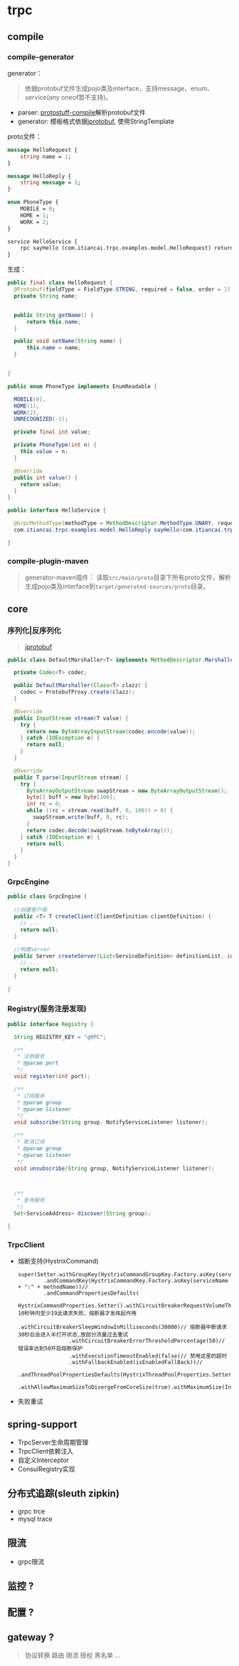 # trpc

## compile

### compile-generator

 generator：
 > 依据protobuf文件生成pojo类及interface，支持message、enum、service(any oneof暂不支持)。
 * parser: [protostuff-compile](https://github.com/protostuff/protostuff-compiler)解析protobuf文件
 * generator: 模板格式依据[jprotobuf](https://github.com/jhunters/jprotobuf), 使用StringTemplate

proto文件：
``` proto
message HelloRequest {
    string name = 1;
}

message HelloReply {
    string message = 1;
}

enum PhoneType {
    MOBILE = 0;
    HOME = 1;
    WORK = 2;
}

service HelloService {
    rpc sayHello (com.itiancai.trpc.examples.model.HelloRequest) returns (com.itiancai.trpc.examples.model.HelloReply) {}
}

```

生成：
```java
public final class HelloRequest {
  @Protobuf(fieldType = FieldType.STRING, required = false, order = 1)
  private String name;


  public String getName() {
      return this.name;
  }

  public void setName(String name) {
      this.name = name;
  }


}

public enum PhoneType implements EnumReadable {

  MOBILE(0),
  HOME(1),
  WORK(2),
  UNRECOGNIZED(-1);

  private final int value;

  private PhoneType(int n) {
    this.value = n;
  }

  @Override
  public int value() {
    return value;
  }
}

public interface HelloService {

  @GrpcMethodType(methodType = MethodDescriptor.MethodType.UNARY, requestClass=com.itiancai.trpc.examples.model.HelloRequest.class, responseClass=com.itiancai.trpc.examples.model.HelloReply.class)
  com.itiancai.trpc.examples.model.HelloReply sayHello(com.itiancai.trpc.examples.model.HelloRequest request);

}

```

### compile-plugin-maven

> generator-maven插件：
> 读取`src/main/proto`目录下所有proto文件，解析生成pojo类及interface到`target/generated-sources/proto`目录。

## core

### 序列化|反序列化

> [jprotobuf](https://github.com/jhunters/jprotobuf)

```java
public class DefaultMarshaller<T> implements MethodDescriptor.Marshaller<T> {

  private Codec<T> codec;

  public DefaultMarshaller(Class<T> clazz) {
    codec = ProtobufProxy.create(clazz);
  }

  @Override
  public InputStream stream(T value) {
    try {
      return new ByteArrayInputStream(codec.encode(value));
    } catch (IOException e) {
      return null;
    }
  }

  @Override
  public T parse(InputStream stream) {
    try {
      ByteArrayOutputStream swapStream = new ByteArrayOutputStream();
      byte[] buff = new byte[100];
      int rc = 0;
      while ((rc = stream.read(buff, 0, 100)) > 0) {
        swapStream.write(buff, 0, rc);
      }
      return codec.decode(swapStream.toByteArray());
    } catch (IOException e) {
      return null;
    }
  }
}
```

### GrpcEngine

```java
public class GrpcEngine {
  
  //创建客户端
  public <T> T createClient(ClientDefinition clientDefinition) {
    // ...
    return null;
  }
  
  //构建server
  public Server createServer(List<ServiceDefinition> definitionList, int port) {
    // ...
    return null;
  }
  
}
```

### Registry(服务注册发现)

```java
public interface Registry {

  String REGISTRY_KEY = "gRPC";

  /**
   * 注册服务
   * @param port
   */
  void register(int port);

  /**
   * 订阅服务
   * @param group
   * @param listener
   */
  void subscribe(String group, NotifyServiceListener listener);

  /**
   * 取消订阅
   * @param group
   * @param listener
   */
  void unsubscribe(String group, NotifyServiceListener listener);



  /**
   * 查询服务
   */
  Set<ServiceAddress> discover(String group);

}
```

### TrpcClient
 * 熔断支持(HystrixCommand)
    ```
    super(Setter.withGroupKey(HystrixCommandGroupKey.Factory.asKey(serviceName))//
            .andCommandKey(HystrixCommandKey.Factory.asKey(serviceName + ":" + methodName))//
            .andCommandPropertiesDefaults(
                HystrixCommandProperties.Setter().withCircuitBreakerRequestVolumeThreshold(20)// 10秒钟内至少19此请求失败，熔断器才发挥起作用
                    .withCircuitBreakerSleepWindowInMilliseconds(30000)// 熔断器中断请求30秒后会进入半打开状态,放部分流量过去重试
                    .withCircuitBreakerErrorThresholdPercentage(50)// 错误率达到50开启熔断保护
                    .withExecutionTimeoutEnabled(false)// 禁用这里的超时
                    .withFallbackEnabled(isEnabledFallBack))//
            .andThreadPoolPropertiesDefaults(HystrixThreadPoolProperties.Setter().withCoreSize(100)
                .withAllowMaximumSizeToDivergeFromCoreSize(true).withMaximumSize(Integer.MAX_VALUE)));
    ```
 * 失败重试

## spring-support

 * TrpcServer生命周期管理
 * TrpcClient依赖注入
 * 自定义Interceptor
 * ConsulRegistry实现

## 分布式追踪(sleuth zipkin)

 * grpc trce
 * mysql trace
 
## 限流 
 
 * grpc限流  

## 监控 ?

## 配置 ?

## gateway ?

> 协议转换 路由 限流 授权 黑名单 ...